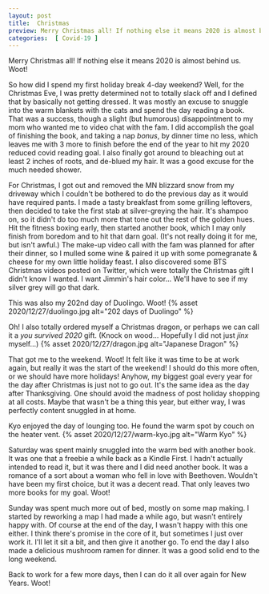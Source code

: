 ```yaml
---
layout: post
title:  Christmas
preview: Merry Christmas all! If nothing else it means 2020 is almost behind us. Woot! 
categories:  [ Covid-19 ]
---
```


Merry Christmas all! If nothing else it means 2020 is almost behind us. Woot! 

So how did I spend my first holiday break 4-day weekend? Well, for the Christmas Eve, I was pretty determined not to totally slack off and I defined that by basically not getting dressed. It was mostly an excuse to snuggle into the warm blankets with the cats and spend the day reading a book. That was a success, though a slight (but humorous) disappointment to my mom who wanted me to video chat with the fam. I did accomplish the goal of finishing the book, and taking a nap *bonus*, by dinner time no less, which leaves me with 3 more to finish before the end of the year to hit my 2020 reduced covid reading goal. I also finally got around to bleaching out at least 2 inches of roots, and de-blued my hair. It was a good excuse for the much needed shower.

For Christmas, I got out and removed the MN blizzard snow from my driveway which I couldn't be bothered to do the previous day as it would have required pants. I made a tasty breakfast from some grilling leftovers, then decided to take the first stab at silver-greying the hair. It's shampoo on, so it didn't do too much more that tone out the rest of the golden hues. Hit the fitness boxing early, then started another book, which I may only finish from boredom and to hit that darn goal. (It's not really doing it for me, but isn't awful.) The make-up video call with the fam was planned for after their dinner, so I mulled some wine & paired it up with some pomegranate & cheese for my own little holiday feast. I also discovered some BTS Christmas videos posted on Twitter, which were totally the Christmas gift I didn't know I wanted. I want Jimmin's hair color... We'll have to see if my silver grey will go that dark. 

This was also my 202nd day of Duolingo. Woot!
{% asset 2020/12/27/duolingo.jpg alt="202 days of Duolingo" %}

Oh! I also totally ordered myself a Christmas dragon, or perhaps we can call it a *you survived 2020* gift. (Knock on wood... Hopefully I did not just *jinx* myself...)
{% asset 2020/12/27/dragon.jpg alt="Japanese Dragon" %}

That got me to the weekend. Woot! It felt like it was time to be at work again, but really it was the start of the weekend! I should do this more often, or we should have more holidays! Anyhow, my biggest goal every year for the day after Christmas is just not to go out. It's the same idea as the day after Thanksgiving. One should avoid the madness of post holiday shopping at all costs. Maybe that wasn't be a thing this year, but either way, I was perfectly content snuggled in at home.  

Kyo enjoyed the day of lounging too. He found the warm spot by couch on the heater vent.
{% asset 2020/12/27/warm-kyo.jpg alt="Warm Kyo" %}

Saturday was spent mainly snuggled into the warm bed with another book. It was one that a freebie a while back as a Kindle First. I hadn't actually intended to read it, but it was there and I did need another book. It was a romance of a sort about a woman who fell in love with Beethoven. Wouldn't have been my first choice, but it was a decent read. That only leaves two more books for my goal. Woot!

Sunday was spent much more out of bed, mostly on some map making. I started by reworking a map I had made a while ago, but wasn't entirely happy with. Of course at the end of the day, I wasn't happy with this one either. I think there's promise in the core of it, but sometimes I just over work it. I'll let it sit a bit, and then give it another go. To end the day I also made a delicious mushroom ramen for dinner. It was a good solid end to the long weekend. 

Back to work for a few more days, then I can do it all over again for New Years. Woot!
